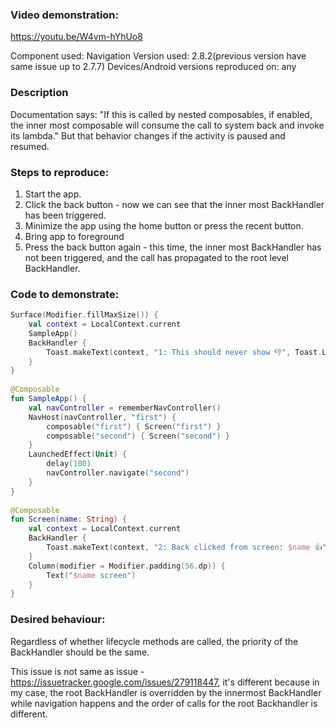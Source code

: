 
### Video demonstration:

https://youtu.be/W4vm-hYhUo8

Component used: Navigation
Version used: 2.8.2(previous version have same issue up to 2.7.7)
Devices/Android versions reproduced on: any

### Description
Documentation says: "If this is called by nested composables, if enabled, the inner most composable will consume the call to system back and invoke its lambda."
But that behavior changes if the activity is paused and resumed.

### Steps to reproduce:
1. Start the app.
2. Click the back button - now we can see that the inner most BackHandler has been triggered.
3. Minimize the app using the home button or press the recent button.
4. Bring app to foreground
5. Press the back button again - this time, the inner most BackHandler has not been triggered, and the call has propagated to the root level BackHandler.

### Code to demonstrate:

```kotlin
Surface(Modifier.fillMaxSize()) {  
    val context = LocalContext.current  
    SampleApp()  
    BackHandler {  
        Toast.makeText(context, "1: This should never show 👎", Toast.LENGTH_SHORT).show()// root BackHandler
    }  
}
  
@Composable  
fun SampleApp() {  
    val navController = rememberNavController()  
    NavHost(navController, "first") {  
        composable("first") { Screen("first") }  
        composable("second") { Screen("second") }  
    }  
    LaunchedEffect(Unit) {  
        delay(100)  
        navController.navigate("second")  
    }  
}  
  
@Composable  
fun Screen(name: String) {  
    val context = LocalContext.current  
    BackHandler {  
        Toast.makeText(context, "2: Back clicked from screen: $name 👍", Toast.LENGTH_SHORT).show()  
    }  
    Column(modifier = Modifier.padding(56.dp)) {  
        Text("$name screen")  
    }  
}
```

### Desired behaviour:
Regardless of whether lifecycle methods are called, the priority of the BackHandler should be the same.


This issue is not same as issue - https://issuetracker.google.com/issues/279118447, it's different because in my case, the root BackHandler is overridden by the innermost BackHandler while navigation happens and the order of calls for the root Backhandler is different.
